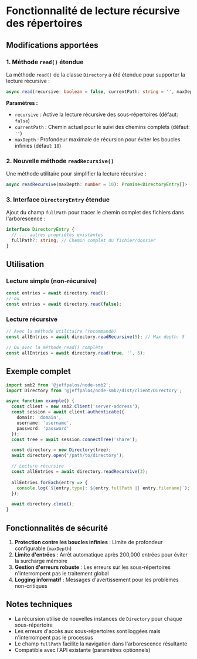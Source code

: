 # Fonctionnalité de lecture récursive des répertoires

## Modifications apportées

### 1. Méthode `read()` étendue
La méthode `read()` de la classe `Directory` a été étendue pour supporter la lecture récursive :

```typescript
async read(recursive: boolean = false, currentPath: string = '', maxDepth: number = 10): Promise<DirectoryEntry[]>
```

**Paramètres :**
- `recursive` : Active la lecture récursive des sous-répertoires (défaut: `false`)
- `currentPath` : Chemin actuel pour le suivi des chemins complets (défaut: `''`)
- `maxDepth` : Profondeur maximale de récursion pour éviter les boucles infinies (défaut: `10`)

### 2. Nouvelle méthode `readRecursive()`
Une méthode utilitaire pour simplifier la lecture récursive :

```typescript
async readRecursive(maxDepth: number = 10): Promise<DirectoryEntry[]>
```

### 3. Interface `DirectoryEntry` étendue
Ajout du champ `fullPath` pour tracer le chemin complet des fichiers dans l'arborescence :

```typescript
interface DirectoryEntry {
  // ... autres propriétés existantes
  fullPath?: string; // Chemin complet du fichier/dossier
}
```

## Utilisation

### Lecture simple (non-récursive)
```typescript
const entries = await directory.read();
// ou
const entries = await directory.read(false);
```

### Lecture récursive
```typescript
// Avec la méthode utilitaire (recommandé)
const allEntries = await directory.readRecursive(5); // Max depth: 5

// Ou avec la méthode read() complète
const allEntries = await directory.read(true, '', 5);
```

## Exemple complet

```typescript
import smb2 from '@jeffpalos/node-smb2';
import Directory from '@jeffpalos/node-smb2/dist/client/Directory';

async function example() {
  const client = new smb2.Client('server-address');
  const session = await client.authenticate({
    domain: 'domain',
    username: 'username',
    password: 'password'
  });
  const tree = await session.connectTree('share');

  const directory = new Directory(tree);
  await directory.open('/path/to/directory');

  // Lecture récursive
  const allEntries = await directory.readRecursive(3);
  
  allEntries.forEach(entry => {
    console.log(`${entry.type}: ${entry.fullPath || entry.filename}`);
  });

  await directory.close();
}
```

## Fonctionnalités de sécurité

1. **Protection contre les boucles infinies** : Limite de profondeur configurable (`maxDepth`)
2. **Limite d'entrées** : Arrêt automatique après 200,000 entrées pour éviter la surcharge mémoire
3. **Gestion d'erreurs robuste** : Les erreurs sur les sous-répertoires n'interrompent pas le traitement global
4. **Logging informatif** : Messages d'avertissement pour les problèmes non-critiques

## Notes techniques

- La récursion utilise de nouvelles instances de `Directory` pour chaque sous-répertoire
- Les erreurs d'accès aux sous-répertoires sont loggées mais n'interrompent pas le processus
- Le champ `fullPath` facilite la navigation dans l'arborescence résultante
- Compatible avec l'API existante (paramètres optionnels)